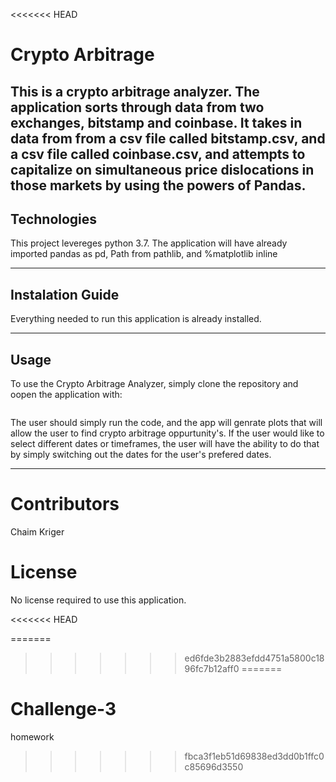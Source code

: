 <<<<<<< HEAD
# Crypto Arbitrage

This is a crypto arbitrage analyzer. The application sorts through data from two exchanges, bitstamp and coinbase. It takes in data from from a csv file called bitstamp.csv, and a csv file called coinbase.csv,  and attempts to capitalize on simultaneous price dislocations in those markets by using the powers of Pandas. 
---

## Technologies

This project levereges python 3.7. The application will have already imported pandas as pd, Path from pathlib, and %matplotlib inline

---

## Instalation Guide

Everything needed to run this application is already installed.

---

## Usage

To use the Crypto Arbitrage Analyzer, simply clone the repository and oopen the application with:

```python
```
The user should simply run the code, and the app will genrate plots that will allow the user to find crypto arbitrage oppurtunity's. If the user would like to select different dates or timeframes, the user will have the ability to do that by simply switching out the dates for the user's prefered dates.

---

# Contributors

Chaim Kriger

# License

No license required to use this application. 

<<<<<<< HEAD


=======
>>>>>>> ed6fde3b2883efdd4751a5800c1896fc7b12aff0
=======
# Challenge-3
homework
>>>>>>> fbca3f1eb51d69838ed3dd0b1ffc0c85696d3550
